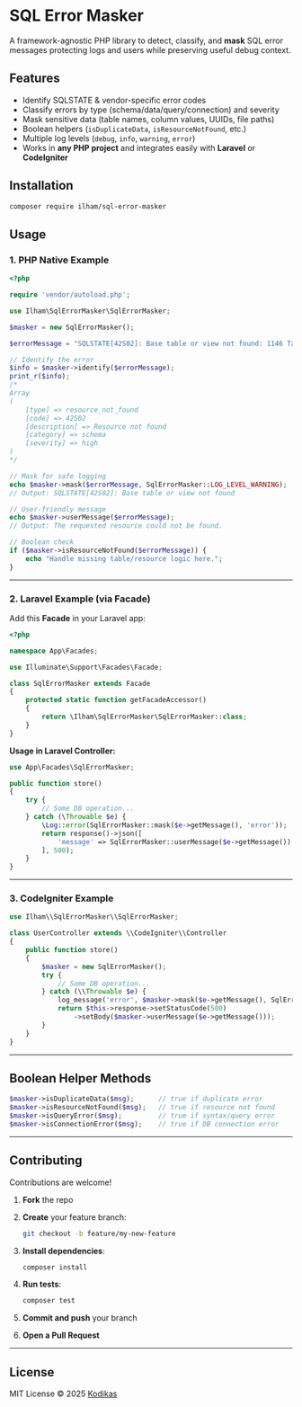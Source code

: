 
# SQL Error Masker

A framework-agnostic PHP library to detect, classify, and **mask** SQL error messages protecting logs and users while preserving useful debug context.

## Features
- Identify SQLSTATE & vendor-specific error codes
- Classify errors by type (schema/data/query/connection) and severity
- Mask sensitive data (table names, column values, UUIDs, file paths)
- Boolean helpers (`isDuplicateData`, `isResourceNotFound`, etc.)
- Multiple log levels (`debug`, `info`, `warning`, `error`)
 - Works in **any PHP project** and integrates easily with **Laravel** or **CodeIgniter**


## Installation

```bash
composer require ilham/sql-error-masker
````


## Usage

### 1. PHP Native Example

```php
<?php

require 'vendor/autoload.php';

use Ilham\SqlErrorMasker\SqlErrorMasker;

$masker = new SqlErrorMasker();

$errorMessage = "SQLSTATE[42S02]: Base table or view not found: 1146 Table `users` doesn't exist";

// Identify the error
$info = $masker->identify($errorMessage);
print_r($info);
/*
Array
(
    [type] => resource_not_found
    [code] => 42S02
    [description] => Resource not found
    [category] => schema
    [severity] => high
)
*/

// Mask for safe logging
echo $masker->mask($errorMessage, SqlErrorMasker::LOG_LEVEL_WARNING);
// Output: SQLSTATE[42S02]: Base table or view not found

// User-friendly message
echo $masker->userMessage($errorMessage);
// Output: The requested resource could not be found.

// Boolean check
if ($masker->isResourceNotFound($errorMessage)) {
    echo "Handle missing table/resource logic here.";
}
```

---

### 2. Laravel Example (via Facade)

Add this **Facade** in your Laravel app:

```php
<?php

namespace App\Facades;

use Illuminate\Support\Facades\Facade;

class SqlErrorMasker extends Facade
{
    protected static function getFacadeAccessor()
    {
        return \Ilham\SqlErrorMasker\SqlErrorMasker::class;
    }
}
```

**Usage in Laravel Controller:**

```php
use App\Facades\SqlErrorMasker;

public function store()
{
    try {
        // Some DB operation...
    } catch (\Throwable $e) {
        \Log::error(SqlErrorMasker::mask($e->getMessage(), 'error'));
        return response()->json([
            'message' => SqlErrorMasker::userMessage($e->getMessage())
        ], 500);
    }
}
```

---

### 3. CodeIgniter Example

```php
use Ilham\\SqlErrorMasker\\SqlErrorMasker;

class UserController extends \\CodeIgniter\\Controller
{
    public function store()
    {
        $masker = new SqlErrorMasker();
        try {
            // Some DB operation...
        } catch (\\Throwable $e) {
            log_message('error', $masker->mask($e->getMessage(), SqlErrorMasker::LOG_LEVEL_ERROR));
            return $this->response->setStatusCode(500)
                ->setBody($masker->userMessage($e->getMessage()));
        }
    }
}
```

---

## Boolean Helper Methods

```php
$masker->isDuplicateData($msg);      // true if duplicate error
$masker->isResourceNotFound($msg);   // true if resource not found
$masker->isQueryError($msg);         // true if syntax/query error
$masker->isConnectionError($msg);    // true if DB connection error
```

---

## Contributing

Contributions are welcome!

1. **Fork** the repo
2. **Create** your feature branch:

   ```bash
   git checkout -b feature/my-new-feature
   ```
3. **Install dependencies**:

   ```bash
   composer install
   ```
4. **Run tests**:

   ```bash
   composer test
   ```
5. **Commit and push** your branch
6. **Open a Pull Request**

---

## License

MIT License © 2025 [Kodikas](https://github.com/kodikas-studio-id)
